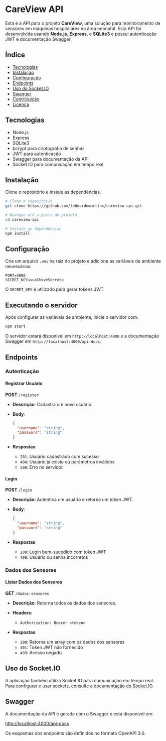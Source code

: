 # CareView API

Esta é a API para o projeto **CareView**, uma solução para monitoramento de sensores em máquinas hospitalares na área neonatal. Esta API foi desenvolvida usando **Node.js**, **Express**, e **SQLite3** e possui autenticação JWT e documentação Swagger.

## Índice

- [Tecnologias](#tecnologias)
- [Instalação](#instalação)
- [Configuração](#configuração)
- [Endpoints](#endpoints)
- [Uso do Socket.IO](#uso-do-socketio)
- [Swagger](#swagger)
- [Contribuição](#contribuição)
- [Licença](#licença)

## Tecnologias

- Node.js
- Express
- SQLite3
- bcrypt para criptografia de senhas
- JWT para autenticação
- Swagger para documentação da API
- Socket.IO para comunicação em tempo real

## Instalação

Clone o repositório e instale as dependências.

```bash
# Clone o repositório
git clone https://github.com/le0nardomartins/careview-api.git

# Navegue até a pasta do projeto
cd careview-api

# Instale as dependências
npm install
```

## Configuração

Crie um arquivo `.env` na raiz do projeto e adicione as variáveis de ambiente necessárias:

```plaintext
PORT=4000
SECRET_KEY=suaChaveSecreta
```

O `SECRET_KEY` é utilizado para gerar tokens JWT.

## Executando o servidor

Após configurar as variáveis de ambiente, inicie o servidor com:

```bash
npm start
```

O servidor estará disponível em `http://localhost:4000` e a documentação Swagger em `http://localhost:4000/api-docs`.

## Endpoints

### Autenticação

#### Registrar Usuário

**POST** `/register`

- **Descrição**: Cadastra um novo usuário.
- **Body**:

  ```json
  {
    "username": "string",
    "password": "string"
  }
  ```

- **Respostas**:
  - `201`: Usuário cadastrado com sucesso
  - `400`: Usuário já existe ou parâmetros inválidos
  - `500`: Erro no servidor

#### Login

**POST** `/login`

- **Descrição**: Autentica um usuário e retorna um token JWT.
- **Body**:

  ```json
  {
    "username": "string",
    "password": "string"
  }
  ```

- **Respostas**:
  - `200`: Login bem-sucedido com token JWT
  - `400`: Usuário ou senha incorretos

### Dados dos Sensores

#### Listar Dados dos Sensores

**GET** `/dados-sensores`

- **Descrição**: Retorna todos os dados dos sensores.
- **Headers**:
  - `Authorization: Bearer <token>`

- **Respostas**:
  - `200`: Retorna um array com os dados dos sensores
  - `401`: Token JWT não fornecido
  - `403`: Acesso negado

## Uso do Socket.IO

A aplicação também utiliza Socket.IO para comunicação em tempo real. Para configurar e usar sockets, consulte a [documentação do Socket.IO](https://socket.io/).

## Swagger

A documentação da API é gerada com o Swagger e está disponível em:

[http://localhost:4000/api-docs](http://localhost:4000/api-docs)

Os esquemas dos endpoints são definidos no formato OpenAPI 3.0.
